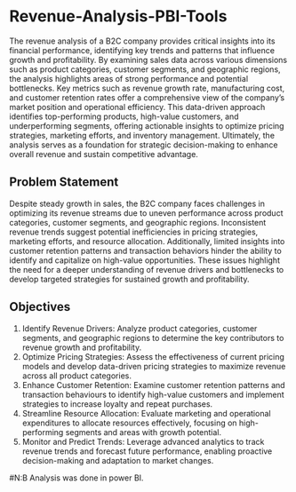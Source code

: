 # Revenue-Analysis-PBI-Tools
The revenue analysis of a B2C company provides critical insights into its financial performance, identifying key trends and patterns that influence growth and profitability. By examining sales data across various dimensions such as product categories, customer segments, and geographic regions, the analysis highlights areas of strong performance and potential bottlenecks. Key metrics such as revenue growth rate, manufacturing cost, and customer retention rates offer a comprehensive view of the company’s market position and operational efficiency. This data-driven approach identifies top-performing products, high-value customers, and underperforming segments, offering actionable insights to optimize pricing strategies, marketing efforts, and inventory management. Ultimately, the analysis serves as a foundation for strategic decision-making to enhance overall revenue and sustain competitive advantage.

## Problem Statement
Despite steady growth in sales, the B2C company faces challenges in optimizing its revenue streams due to uneven performance across product categories, customer segments, and geographic regions. Inconsistent revenue trends suggest potential inefficiencies in pricing strategies, marketing efforts, and resource allocation. Additionally, limited insights into customer retention patterns and transaction behaviors hinder the ability to identify and capitalize on high-value opportunities. These issues highlight the need for a deeper understanding of revenue drivers and bottlenecks to develop targeted strategies for sustained growth and profitability.

## Objectives
1. Identify Revenue Drivers: Analyze product categories, customer segments, and geographic regions to determine the key contributors to revenue growth and profitability.
2. Optimize Pricing Strategies: Assess the effectiveness of current pricing models and develop data-driven pricing strategies to maximize revenue across all product categories.
3. Enhance Customer Retention: Examine customer retention patterns and transaction behaviours to identify high-value customers and implement strategies to increase loyalty and repeat purchases.
4. Streamline Resource Allocation: Evaluate marketing and operational expenditures to allocate resources effectively, focusing on high-performing segments and areas with growth potential.
5. Monitor and Predict Trends: Leverage advanced analytics to track revenue trends and forecast future performance, enabling proactive decision-making and adaptation to market changes.
   
#N:B Analysis was done in power BI. 
